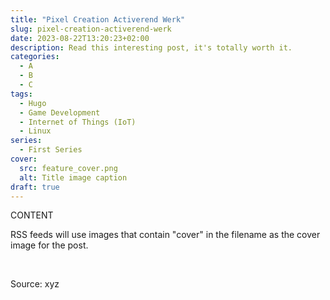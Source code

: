 ```yaml
---
title: "Pixel Creation Activerend Werk"
slug: pixel-creation-activerend-werk
date: 2023-08-22T13:20:23+02:00
description: Read this interesting post, it's totally worth it.
categories:
  - A
  - B
  - C
tags:
  - Hugo
  - Game Development
  - Internet of Things (IoT)
  - Linux
series:
  - First Series
cover:
  src: feature_cover.png
  alt: Title image caption
draft: true
---
```


CONTENT

RSS feeds will use images that contain "cover" in the filename as the cover image for the post.

&nbsp;

Source: xyz
